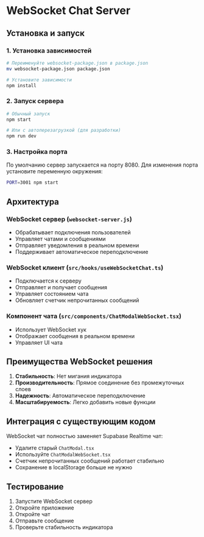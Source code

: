 # WebSocket Chat Server

## Установка и запуск

### 1. Установка зависимостей
```bash
# Переименуйте websocket-package.json в package.json
mv websocket-package.json package.json

# Установите зависимости
npm install
```

### 2. Запуск сервера
```bash
# Обычный запуск
npm start

# Или с автоперезагрузкой (для разработки)
npm run dev
```

### 3. Настройка порта
По умолчанию сервер запускается на порту 8080. Для изменения порта установите переменную окружения:
```bash
PORT=3001 npm start
```

## Архитектура

### WebSocket сервер (`websocket-server.js`)
- Обрабатывает подключения пользователей
- Управляет чатами и сообщениями
- Отправляет уведомления в реальном времени
- Поддерживает автоматическое переподключение

### WebSocket клиент (`src/hooks/useWebSocketChat.ts`)
- Подключается к серверу
- Отправляет и получает сообщения
- Управляет состоянием чата
- Обновляет счетчик непрочитанных сообщений

### Компонент чата (`src/components/ChatModalWebSocket.tsx`)
- Использует WebSocket хук
- Отображает сообщения в реальном времени
- Управляет UI чата

## Преимущества WebSocket решения

1. **Стабильность**: Нет мигания индикатора
2. **Производительность**: Прямое соединение без промежуточных слоев
3. **Надежность**: Автоматическое переподключение
4. **Масштабируемость**: Легко добавить новые функции

## Интеграция с существующим кодом

WebSocket чат полностью заменяет Supabase Realtime чат:
- Удалите старый `ChatModal.tsx`
- Используйте `ChatModalWebSocket.tsx`
- Счетчик непрочитанных сообщений работает стабильно
- Сохранение в localStorage больше не нужно

## Тестирование

1. Запустите WebSocket сервер
2. Откройте приложение
3. Откройте чат
4. Отправьте сообщение
5. Проверьте стабильность индикатора

